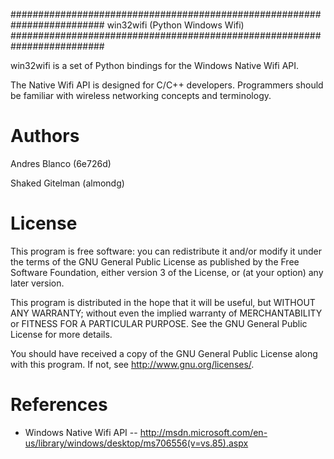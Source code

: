 #########################################################################
win32wifi (Python Windows Wifi)
#########################################################################

win32wifi is a set of Python bindings for the Windows Native Wifi API.

The Native Wifi API is designed for C/C++ developers. Programmers should be
familiar with wireless networking concepts and terminology.

Authors
==============

Andres Blanco 	(6e726d)

Shaked Gitelman (almondg)

License
==============

This program is free software: you can redistribute it and/or modify
it under the terms of the GNU General Public License as published by
the Free Software Foundation, either version 3 of the License, or
(at your option) any later version.

This program is distributed in the hope that it will be useful,
but WITHOUT ANY WARRANTY; without even the implied warranty of
MERCHANTABILITY or FITNESS FOR A PARTICULAR PURPOSE.  See the
GNU General Public License for more details.

You should have received a copy of the GNU General Public License
along with this program.  If not, see <http://www.gnu.org/licenses/>.

References
==============

 - Windows Native Wifi API -- http://msdn.microsoft.com/en-us/library/windows/desktop/ms706556(v=vs.85).aspx